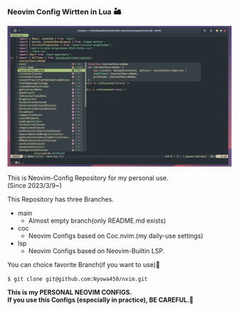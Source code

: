 ### Neovim Config Wirtten in Lua 🏜

![neovim](./images/neovim.jpeg)

This is Neovim-Config Repository for my personal use.  
(Since 2023/3/9~)

This Repository has three Branches.  
- main
  - Almost empty branch(only README.md exists)
- coc
  - Neovim Configs based on Coc.nvim.(my daily-use settings)
- lsp
  - Neovim Configs based on Neovim-Builtin LSP.

You can choice favorite Branch(if you want to use)👐  

`$ git clone git@github.com:Nyowa450/nvim.git`

**This is my PERSONAL NEOVIM CONFIGS.**  
**If you use this Configs (especially in practice), BE CAREFUL.🚨**
